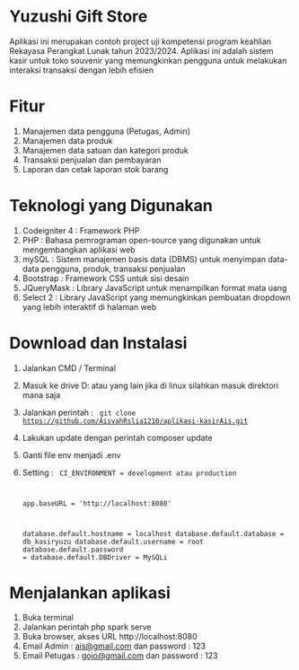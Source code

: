 # Yuzushi Gift Store
Aplikasi ini merupakan contoh project uji kompetensi program keahlian Rekayasa Perangkat Lunak tahun 2023/2024. Aplikasi ini adalah sistem kasir untuk toko souvenir yang memungkinkan pengguna untuk melakukan interaksi transaksi dengan lebih efisien

# Fitur 
1. Manajemen data pengguna (Petugas, Admin)
2. Manajemen data produk
3. Manajemen data satuan dan kategori produk
4. Transaksi penjualan dan pembayaran
5. Laporan dan cetak laporan stok barang

# Teknologi yang Digunakan
1. Codeigniter 4 : Framework PHP
2. PHP : Bahasa pemrograman open-source yang digunakan untuk mengembangkan aplikasi web
3. mySQL : Sistem manajemen basis data (DBMS) untuk menyimpan data-data pengguna, produk, transaksi penjualan
4. Bootstrap : Framework CSS untuk sisi desain
5. JQueryMask : Library JavaScript untuk menampilkan format mata uang
6. Select 2 :  Library JavaScript yang memungkinkan pembuatan dropdown yang lebih interaktif di halaman web

# Download dan Instalasi
1. Jalankan CMD / Terminal
2. Masuk ke drive D: atau yang lain jika di linux silahkan masuk direktori mana saja
3. Jalankan perintah : 
    <code>
    git clone https://github.com/AisyahRslia1210/aplikasi-kasirAis.git
    </code>
4. Lakukan update dengan perintah 
   composer update
5. Ganti file env menjadi .env
6. Setting :
   <code> 
   CI_ENVIRONMENT = development atau production
   
   app.baseURL = 'http://localhost:8080'

   database.default.hostname = localhost
   database.default.database = db_kasiryuzu
   database.default.username = root
   database.default.password = 
   database.default.DBDriver = MySQLi
    </code>
# Menjalankan aplikasi
1. Buka terminal
2. Jalankan perintah
   php spark serve
3. Buka browser, akses URL
   http://localhost:8080
4. Email Admin : ais@gmail.com dan password : 123
5. Email Petugas : gojo@gmail.com dan password : 123
